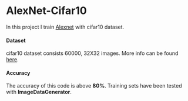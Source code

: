 # AlexNet-Cifar10

In this project I train [Alexnet](https://www.learnopencv.com/understanding-alexnet/) with cifar10 dataset.      

#### Dataset

cifar10 dataset consists 60000, 32X32 images. More info can be found [here](https://www.cs.toronto.edu/~kriz/cifar.html).
#### Accuracy

The accuracy of this code is above **80%**. Training sets have been tested with **ImageDataGenerator**. 
